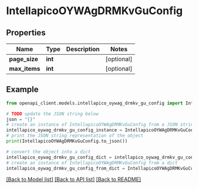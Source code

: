# IntellapicoOYWAgDRMKvGuConfig


## Properties

Name | Type | Description | Notes
------------ | ------------- | ------------- | -------------
**page_size** | **int** |  | [optional] 
**max_items** | **int** |  | [optional] 

## Example

```python
from openapi_client.models.intellapico_oywag_drmkv_gu_config import IntellapicoOYWAgDRMKvGuConfig

# TODO update the JSON string below
json = "{}"
# create an instance of IntellapicoOYWAgDRMKvGuConfig from a JSON string
intellapico_oywag_drmkv_gu_config_instance = IntellapicoOYWAgDRMKvGuConfig.from_json(json)
# print the JSON string representation of the object
print(IntellapicoOYWAgDRMKvGuConfig.to_json())

# convert the object into a dict
intellapico_oywag_drmkv_gu_config_dict = intellapico_oywag_drmkv_gu_config_instance.to_dict()
# create an instance of IntellapicoOYWAgDRMKvGuConfig from a dict
intellapico_oywag_drmkv_gu_config_from_dict = IntellapicoOYWAgDRMKvGuConfig.from_dict(intellapico_oywag_drmkv_gu_config_dict)
```
[[Back to Model list]](../README.md#documentation-for-models) [[Back to API list]](../README.md#documentation-for-api-endpoints) [[Back to README]](../README.md)


